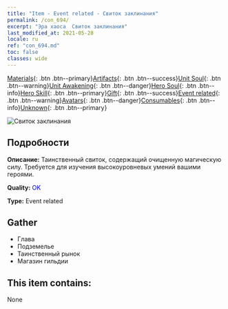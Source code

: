 ```yaml
---
title: "Item - Event related - Свиток заклинания"
permalink: /con_694/
excerpt: "Эра хаоса  Свиток заклинания"
last_modified_at: 2021-05-28
locale: ru
ref: "con_694.md"
toc: false
classes: wide
---
```

 [Materials](/ItemsRU/){: .btn .btn--primary}[Artifacts](/ItemsRU/Artifacts/){: .btn .btn--success}[Unit Soul](/ItemsRU/UnitSoul/){: .btn .btn--warning}[Unit Awakening](/ItemsRU/UnitAwakening/){: .btn .btn--danger}[Hero Soul](/ItemsRU/HeroSoul/){: .btn .btn--info}[Hero Skill](/ItemsRU/HeroSkill/){: .btn .btn--primary}[Gift](/ItemsRU/Gift/){: .btn .btn--success}[Event related](/ItemsRU/Events/){: .btn .btn--warning}[Avatars](/ItemsRU/Avatars/){: .btn .btn--danger}[Consumables](/ItemsRU/Consumables/){: .btn .btn--info}[Unknown](/ItemsRU/Unknown/){: .btn .btn--primary}

 ![Свиток заклинания](/images/t/i_tool_3004.png)

## Подробности
 **Описание:** Таинственный свиток, содержащий очищенную магическую силу. Требуется для изучения высокоуровневых умений вашими героями.

 **Quality:** <span style="color: #0000CD">OK</span>

 **Type:** Event related

## Gather

*    Глава 
*    Подземелье 
*    Таинственный рынок 
*    Магазин гильдии 

## This item contains:

  None

